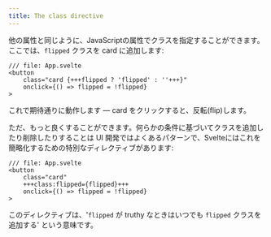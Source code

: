 ```yaml
---
title: The class directive
---
```


他の属性と同じように、JavaScriptの属性でクラスを指定することができます。ここでは、`flipped` クラスを card に追加します:

```svelte
/// file: App.svelte
<button
	class="card {+++flipped ? 'flipped' : ''+++}"
	onclick={() => flipped = !flipped}
>
```

これで期待通りに動作します — card をクリックすると、反転(flip)します。

ただ、もっと良くすることができます。何らかの条件に基づいてクラスを追加したり削除したりすることは UI 開発ではよくあるパターンで、Svelteにはこれを簡略化するための特別なディレクティブがあります:

```svelte
/// file: App.svelte
<button
	class="card"
	+++class:flipped={flipped}+++
	onclick={() => flipped = !flipped}
>
```

このディレクティブは、'`flipped` が truthy なときはいつでも `flipped` クラスを追加する' という意味です。
